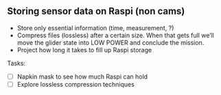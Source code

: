 ## Storing sensor data on Raspi (non cams)

- Store only essential information (time, measurement, ?)
- Compress files (lossless) after a certain size. When that gets full we’ll move the glider state into LOW POWER and conclude the mission.
- Project how long it takes to fill up Raspi storage

Tasks:

- [ ] Napkin mask to see how much Raspi can hold
- [ ] Explore lossless compression techniques
